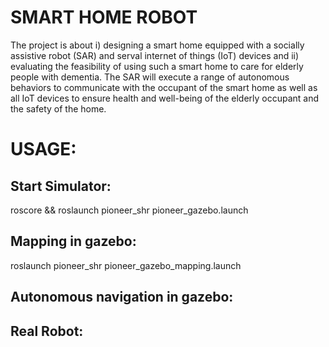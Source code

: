 # SMART HOME ROBOT
The project is about i) designing a smart home equipped with a socially assistive robot (SAR) and serval
internet of things (IoT) devices and ii) evaluating the feasibility of using such a smart home to care for
elderly people with dementia. The SAR will execute a range of autonomous behaviors to communicate
with the occupant of the smart home as well as all IoT devices to ensure health and well-being of the
elderly occupant and the safety of the home. 

# USAGE:
## Start Simulator:
roscore && roslaunch pioneer_shr pioneer_gazebo.launch

## Mapping in gazebo:
roslaunch pioneer_shr pioneer_gazebo_mapping.launch

## Autonomous navigation in gazebo:

## Real Robot:

